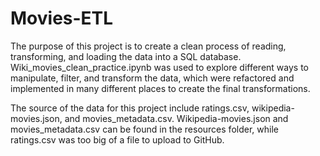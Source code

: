 # Movies-ETL

The purpose of this project is to create a clean process of reading, transforming, and loading the data into a SQL database. Wiki_movies_clean_practice.ipynb was used to explore different ways to manipulate, filter, and transform the data, which were refactored and implemented in many different places to create the final transformations.

The source of the data for this project include ratings.csv, wikipedia-movies.json, and movies_metadata.csv. Wikipedia-movies.json and movies_metadata.csv can be found in the resources folder, while ratings.csv was too big of a file to upload to GitHub. 
